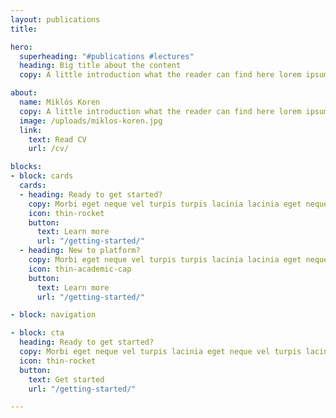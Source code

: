 ```yaml
---
layout: publications
title: 

hero:
  superheading: "#publications #lectures"
  heading: Big title about the content
  copy: A little introduction what the reader can find here lorem ipsum dolor sit amet consectetur adipiscing elit tortor eu egestas morbi sem vulputate etiam facilisis.

about:
  name: Miklós Koren
  copy: A little introduction what the reader can find here lorem ipsum dolor sit amet consectetur adipiscing elit tortor eu egestas morbi sem vulputate etiam facilisis.
  image: /uploads/miklos-koren.jpg
  link:
    text: Read CV
    url: /cv/

blocks:
- block: cards
  cards:
  - heading: Ready to get started?
    copy: Morbi eget neque vel turpis turpis lacinia lacinia eget neque lacinia. 
    icon: thin-rocket
    button:
      text: Learn more
      url: "/getting-started/"
  - heading: New to platform?
    copy: Morbi eget neque vel turpis turpis lacinia lacinia eget neque lacinia. 
    icon: thin-academic-cap
    button:
      text: Learn more
      url: "/getting-started/"

- block: navigation

- block: cta
  heading: Ready to get started?
  copy: Morbi eget neque vel turpis lacinia eget neque vel turpis lacinia lacinia eget neque vel turpis lacinia eget vel turpis lacinia eget neque vel turpis lacinia lacinia eget neque.
  icon: thin-rocket
  button:
    text: Get started
    url: "/getting-started/"

---
```

